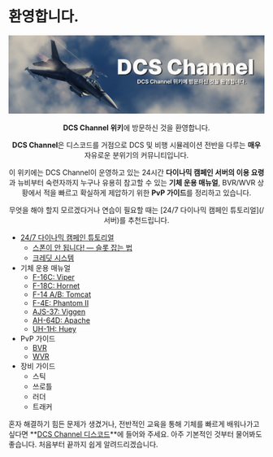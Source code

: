 # 환영합니다.
![](https://raw.githubusercontent.com/dcs-c/dcs-c.github.io/refs/heads/main/docs/images/fsg.png)

<p><center><b>DCS Channel 위키</b>에 방문하신 것을 환영합니다.</center></p>
<p><center><b>DCS Channel</b>은 디스코드를 거점으로 DCS 및 비행 시뮬레이션 전반을 다루는 <b>매우</b> 자유로운 분위기의 커뮤니티입니다.</center></p>
<p><center>이 위키에는 DCS Channel이 운영하고 있는 24시간 <b>다이나믹 캠페인 서버의 이용 요령</b>과 뉴비부터 숙련자까지 누구나 유용히 참고할 수 있는 <b>기체 운용 매뉴얼</b>, BVR/WVR 상황에서 적을 빠르고 확실하게 제압하기 위한 <b>PvP 가이드</b>를 정리하고 있습니다.</center></p>
<p><center>무엇을 해야 할지 모르겠다거나 연습이 필요할 때는 [24/7 다이나믹 캠페인 튜토리얼](/서버)를 추천드립니다.</center></p>

* [24/7 다이나믹 캠페인 튜토리얼](/서버)
    * [스폰이 안 됩니다! — 슬롯 잡는 법](/서버/슬롯)
    * [크레딧 시스템](/서버/크레딧)
* 기체 운용 매뉴얼
    * [F-16C: Viper](/매뉴얼/f16)
    * [F-18C: Hornet](/매뉴얼/f18)
    * [F-14 A/B: Tomcat](/매뉴얼/f14)
    * [F-4E: Phantom II](/매뉴얼/f4)
    * [AJS-37: Viggen](/매뉴얼/ajs37)
    * [AH-64D: Apache](/매뉴얼/ah64)
    * [UH-1H: Huey](/매뉴얼/uh1)
* PvP 가이드
    * [BVR](/가이드/bvr)
    * [WVR](/가이드/wvr)
* 장비 가이드
    * 스틱
    * 쓰로틀
    * 러더
    * 트래커

혼자 해결하기 힘든 문제가 생겼거나, 전반적인 교육을 통해 기체를 빠르게 배워나가고 싶다면 **[DCS Channel 디스코드](https://discord.gg/KMbDscMp9a)**에 들어와 주세요. 아주 기본적인 것부터 물어봐도 좋습니다. 처음부터 끝까지 쉽게 알려드리겠습니다.
